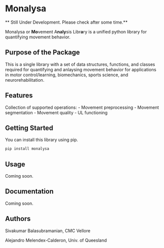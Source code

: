 # Monalysa
** Still Under Development. Please check after some time.** 

Monalysa or **Mo**vement A**naly**sis Libr**a**ry is a unified python library for quantifying movement behavior.

## Purpose of the Package
This is a single library with a set of data structures, functions, and classes required for quantifying and anlaysing movement behavior for applications in motor control/learning, biomechanics, sports science, and neurorehabilitation.

## Features
Collection of supported operations:
    - Movement preprocessing
    - Movement segmentation 
    - Movement quality
    - UL functioning

## Getting Started
You can install this library using pip.
```bash
pip install monalysa
```

## Usage
Coming soon.

## Documentation
Coming soon.

## Authors
Sivakumar Balasubramanian, CMC Vellore

Alejandro Melendex-Calderon, Univ. of Queesland

